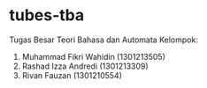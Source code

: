 # tubes-tba
Tugas Besar Teori Bahasa dan Automata
Kelompok:
1. Muhammad Fikri Wahidin (1301213505)
2. Rashad Izza Andredi (1301213309)
3. Rivan Fauzan (1301210554)
